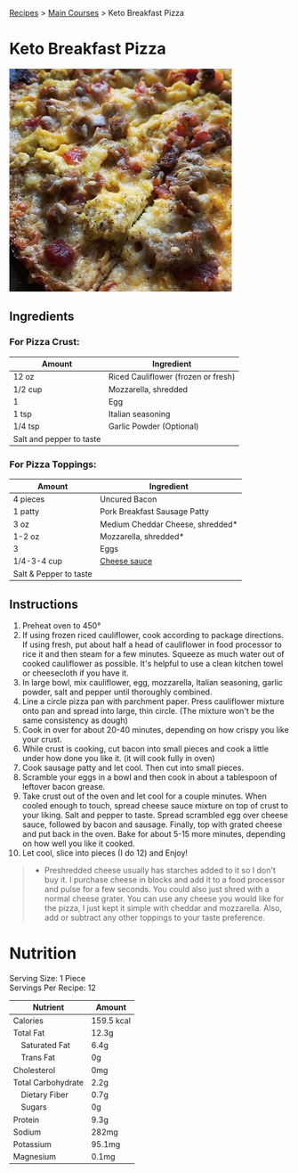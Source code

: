 [Recipes](..) > [Main Courses](.) > Keto Breakfast Pizza

# Keto Breakfast Pizza
![Keto Breakfast Pizza](https://github.com/jbh/recipes/raw/master/images/breakfastpizza.jpg)

## Ingredients

### For Pizza Crust:

| Amount        | Ingredient                                          |
|---------------|-----------------------------------------------------|
|   12 oz       | Riced Cauliflower (frozen or fresh)                 |
|   1/2 cup     | Mozzarella, shredded                                |
|   1           | Egg                                                 |
|   1 tsp       | Italian seasoning                                   |
|  1/4 tsp      | Garlic Powder (Optional)                            |
|  Salt and pepper to taste                                           |

### For Pizza Toppings:

| Amount        | Ingredient                                          |
|---------------|-----------------------------------------------------|
| 4 pieces      | Uncured Bacon                                       |
| 1 patty       | Pork Breakfast Sausage Patty                        |
| 3 oz          | Medium Cheddar Cheese, shredded*                    |
| 1-2 oz        | Mozzarella, shredded*                               |
| 3             | Eggs                                                |
| 1/4-3-4 cup   | [Cheese sauce](../sides/cheese-sauce.md)            |
| Salt & Pepper to taste                                              |

## Instructions

1. Preheat oven to 450&deg;
2. If using frozen riced cauliflower, cook according to package directions.
If using fresh, put about half a head of cauliflower in food processor to rice
it and then steam for a few minutes.  Squeeze as much water out of cooked
cauliflower as possible.  It's helpful to use a clean kitchen towel or
cheesecloth if you have it.  
3. In large bowl, mix cauliflower, egg, mozzarella, Italian seasoning, garlic
powder, salt and pepper until thoroughly combined.
4. Line a circle pizza pan with parchment paper.  Press cauliflower mixture
onto pan and spread into large, thin circle.  (The mixture won't be the same
consistency as dough)
5. Cook in over for about 20-40 minutes, depending on how crispy you like your
crust.
6. While crust is cooking, cut bacon into small pieces and cook a little under
how done you like it. (it will cook fully in oven)
7. Cook sausage patty and let cool.  Then cut into small pieces.
8. Scramble your eggs in a bowl and then cook in about a tablespoon of leftover
bacon grease.
9. Take crust out of the oven and let cool for a couple minutes.  When cooled
enough to touch, spread cheese sauce mixture on top of crust to your liking.
Salt and pepper to taste.  Spread scrambled egg over cheese sauce, followed by
bacon and sausage.  Finally, top with grated cheese and put back in the oven.
Bake for about 5-15 more minutes, depending on how well you like it cooked.
10. Let cool, slice into pieces (I do 12) and Enjoy!

> * Preshredded cheese usually has starches added to it so I don't buy it.
I purchase cheese in blocks and add it to a food processor and pulse for a few
seconds. You could also just shred with a normal cheese grater. You can use any
cheese you would like for the pizza, I just kept it simple with cheddar and
mozzarella. Also, add or subtract any other toppings to your taste preference.

# Nutrition

Serving Size: 1 Piece  
Servings Per Recipe: 12

| Nutrient            | Amount     |
|---------------------|------------|
| Calories            | 159.5 kcal |
| Total Fat           | 12.3g      |
| &emsp;Saturated Fat | 6.4g       |
| &emsp;Trans Fat     | 0g         |
| Cholesterol         | 0mg        |
| Total Carbohydrate  | 2.2g       |
| &emsp;Dietary Fiber | 0.7g       |
| &emsp;Sugars        | 0g         |
| Protein             | 9.3g       |
| Sodium              | 282mg      |
| Potassium           | 95.1mg     |
| Magnesium           | 0.1mg      |
